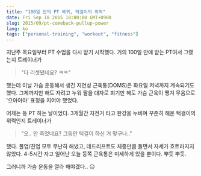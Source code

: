 ```yaml
---
title: "100일 만의 PT 복귀, 턱걸이의 위력"
date: Fri Sep 18 2015 18:00:00 GMT+0900
slug: 2015/09/pt-comeback-pullup-power
lang: ko
tags: ["personal-training", "workout", "fitness"]
---
```


지난주 목요일부터 PT 수업을 다시 받기 시작했다. 거의 100일 만에 받는 PT여서 그랬는지 트레이너가

> "다 리셋됐네요? ㅋㅋ"

했는데 이날 가슴 운동해서 생긴 지연성 근육통(DOMS)은 화요일 저녁까지 계속되기도 했다. 그제까지만 해도 자려고 누워 팔을 대자로 펴기만 해도 가슴 근육이 땡겨 무음으로 '으아아아' 표정을 지어야 했었다.

어제는 등 PT 하는 날이었다. 3개월간 자전거 타고 한강을 누비며 꾸준히 해온 턱걸이의 위력인지 트레이너가

> "오.. 안 죽었네요? 그동안 턱걸이 하신 거 맞구나.."

했다. 풀업/친업 모두 무난히 해냈고, 데드리프트도 체중만큼 들면서 자세가 흐트러지지 않았다. 4-5시간 자고 일어난 오늘 등쪽 근육통은 미세하게 있을 뿐이다. 뿌듯 뿌듯.

그러니까 가슴 운동을 열라 해야겠다.. 😑
